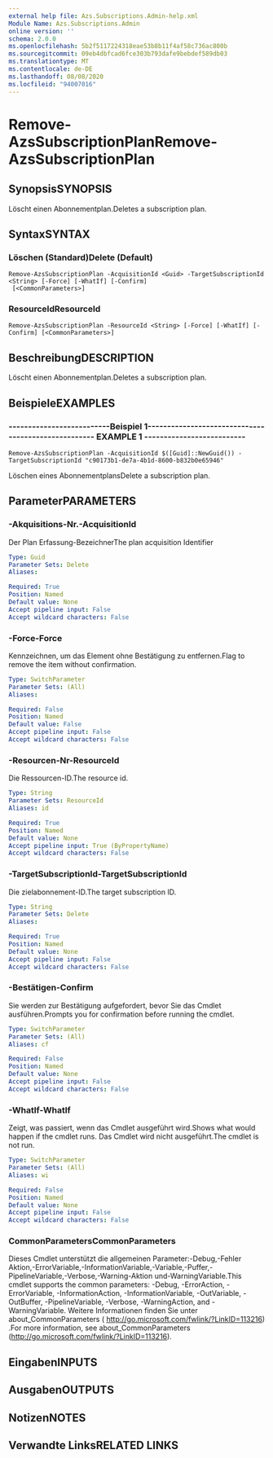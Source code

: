 ```yaml
---
external help file: Azs.Subscriptions.Admin-help.xml
Module Name: Azs.Subscriptions.Admin
online version: ''
schema: 2.0.0
ms.openlocfilehash: 5b2f5117224318eae53b8b11f4af58c736ac800b
ms.sourcegitcommit: 09eb4dbfcad6fce303b793dafe9bebdef589db03
ms.translationtype: MT
ms.contentlocale: de-DE
ms.lasthandoff: 08/08/2020
ms.locfileid: "94007016"
---
```

# <span data-ttu-id="d49af-101">Remove-AzsSubscriptionPlan</span><span class="sxs-lookup"><span data-stu-id="d49af-101">Remove-AzsSubscriptionPlan</span></span>

## <span data-ttu-id="d49af-102">Synopsis</span><span class="sxs-lookup"><span data-stu-id="d49af-102">SYNOPSIS</span></span>
<span data-ttu-id="d49af-103">Löscht einen Abonnementplan.</span><span class="sxs-lookup"><span data-stu-id="d49af-103">Deletes a subscription plan.</span></span>

## <span data-ttu-id="d49af-104">Syntax</span><span class="sxs-lookup"><span data-stu-id="d49af-104">SYNTAX</span></span>

### <span data-ttu-id="d49af-105">Löschen (Standard)</span><span class="sxs-lookup"><span data-stu-id="d49af-105">Delete (Default)</span></span>
```
Remove-AzsSubscriptionPlan -AcquisitionId <Guid> -TargetSubscriptionId <String> [-Force] [-WhatIf] [-Confirm]
 [<CommonParameters>]
```

### <span data-ttu-id="d49af-106">ResourceId</span><span class="sxs-lookup"><span data-stu-id="d49af-106">ResourceId</span></span>
```
Remove-AzsSubscriptionPlan -ResourceId <String> [-Force] [-WhatIf] [-Confirm] [<CommonParameters>]
```

## <span data-ttu-id="d49af-107">Beschreibung</span><span class="sxs-lookup"><span data-stu-id="d49af-107">DESCRIPTION</span></span>
<span data-ttu-id="d49af-108">Löscht einen Abonnementplan.</span><span class="sxs-lookup"><span data-stu-id="d49af-108">Deletes a subscription plan.</span></span>

## <span data-ttu-id="d49af-109">Beispiele</span><span class="sxs-lookup"><span data-stu-id="d49af-109">EXAMPLES</span></span>

### <span data-ttu-id="d49af-110">--------------------------Beispiel 1--------------------------</span><span class="sxs-lookup"><span data-stu-id="d49af-110">-------------------------- EXAMPLE 1 --------------------------</span></span>
```
Remove-AzsSubscriptionPlan -AcquisitionId $([Guid]::NewGuid()) -TargetSubscriptionId "c90173b1-de7a-4b1d-8600-b832b0e65946"
```

<span data-ttu-id="d49af-111">Löschen eines Abonnementplans</span><span class="sxs-lookup"><span data-stu-id="d49af-111">Delete a subscription plan.</span></span>

## <span data-ttu-id="d49af-112">Parameter</span><span class="sxs-lookup"><span data-stu-id="d49af-112">PARAMETERS</span></span>

### <span data-ttu-id="d49af-113">-Akquisitions-Nr.</span><span class="sxs-lookup"><span data-stu-id="d49af-113">-AcquisitionId</span></span>
<span data-ttu-id="d49af-114">Der Plan Erfassung-Bezeichner</span><span class="sxs-lookup"><span data-stu-id="d49af-114">The plan acquisition Identifier</span></span>

```yaml
Type: Guid
Parameter Sets: Delete
Aliases: 

Required: True
Position: Named
Default value: None
Accept pipeline input: False
Accept wildcard characters: False
```

### <span data-ttu-id="d49af-115">-Force</span><span class="sxs-lookup"><span data-stu-id="d49af-115">-Force</span></span>
<span data-ttu-id="d49af-116">Kennzeichnen, um das Element ohne Bestätigung zu entfernen.</span><span class="sxs-lookup"><span data-stu-id="d49af-116">Flag to remove the item without confirmation.</span></span>

```yaml
Type: SwitchParameter
Parameter Sets: (All)
Aliases: 

Required: False
Position: Named
Default value: False
Accept pipeline input: False
Accept wildcard characters: False
```

### <span data-ttu-id="d49af-117">-Resourcen-Nr</span><span class="sxs-lookup"><span data-stu-id="d49af-117">-ResourceId</span></span>
<span data-ttu-id="d49af-118">Die Ressourcen-ID.</span><span class="sxs-lookup"><span data-stu-id="d49af-118">The resource id.</span></span>

```yaml
Type: String
Parameter Sets: ResourceId
Aliases: id

Required: True
Position: Named
Default value: None
Accept pipeline input: True (ByPropertyName)
Accept wildcard characters: False
```

### <span data-ttu-id="d49af-119">-TargetSubscriptionId</span><span class="sxs-lookup"><span data-stu-id="d49af-119">-TargetSubscriptionId</span></span>
<span data-ttu-id="d49af-120">Die zielabonnement-ID.</span><span class="sxs-lookup"><span data-stu-id="d49af-120">The target subscription ID.</span></span>

```yaml
Type: String
Parameter Sets: Delete
Aliases: 

Required: True
Position: Named
Default value: None
Accept pipeline input: False
Accept wildcard characters: False
```

### <span data-ttu-id="d49af-121">-Bestätigen</span><span class="sxs-lookup"><span data-stu-id="d49af-121">-Confirm</span></span>
<span data-ttu-id="d49af-122">Sie werden zur Bestätigung aufgefordert, bevor Sie das Cmdlet ausführen.</span><span class="sxs-lookup"><span data-stu-id="d49af-122">Prompts you for confirmation before running the cmdlet.</span></span>

```yaml
Type: SwitchParameter
Parameter Sets: (All)
Aliases: cf

Required: False
Position: Named
Default value: None
Accept pipeline input: False
Accept wildcard characters: False
```

### <span data-ttu-id="d49af-123">-WhatIf</span><span class="sxs-lookup"><span data-stu-id="d49af-123">-WhatIf</span></span>
<span data-ttu-id="d49af-124">Zeigt, was passiert, wenn das Cmdlet ausgeführt wird.</span><span class="sxs-lookup"><span data-stu-id="d49af-124">Shows what would happen if the cmdlet runs.</span></span>
<span data-ttu-id="d49af-125">Das Cmdlet wird nicht ausgeführt.</span><span class="sxs-lookup"><span data-stu-id="d49af-125">The cmdlet is not run.</span></span>

```yaml
Type: SwitchParameter
Parameter Sets: (All)
Aliases: wi

Required: False
Position: Named
Default value: None
Accept pipeline input: False
Accept wildcard characters: False
```

### <span data-ttu-id="d49af-126">CommonParameters</span><span class="sxs-lookup"><span data-stu-id="d49af-126">CommonParameters</span></span>
<span data-ttu-id="d49af-127">Dieses Cmdlet unterstützt die allgemeinen Parameter:-Debug,-Fehler Aktion,-ErrorVariable,-InformationVariable,-Variable,-Puffer,-PipelineVariable,-Verbose,-Warning-Aktion und-WarningVariable.</span><span class="sxs-lookup"><span data-stu-id="d49af-127">This cmdlet supports the common parameters: -Debug, -ErrorAction, -ErrorVariable, -InformationAction, -InformationVariable, -OutVariable, -OutBuffer, -PipelineVariable, -Verbose, -WarningAction, and -WarningVariable.</span></span> <span data-ttu-id="d49af-128">Weitere Informationen finden Sie unter about_CommonParameters ( http://go.microsoft.com/fwlink/?LinkID=113216) .</span><span class="sxs-lookup"><span data-stu-id="d49af-128">For more information, see about_CommonParameters (http://go.microsoft.com/fwlink/?LinkID=113216).</span></span>

## <span data-ttu-id="d49af-129">Eingaben</span><span class="sxs-lookup"><span data-stu-id="d49af-129">INPUTS</span></span>

## <span data-ttu-id="d49af-130">Ausgaben</span><span class="sxs-lookup"><span data-stu-id="d49af-130">OUTPUTS</span></span>

## <span data-ttu-id="d49af-131">Notizen</span><span class="sxs-lookup"><span data-stu-id="d49af-131">NOTES</span></span>

## <span data-ttu-id="d49af-132">Verwandte Links</span><span class="sxs-lookup"><span data-stu-id="d49af-132">RELATED LINKS</span></span>

